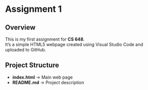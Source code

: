 # Assignment 1  

## Overview  
This is my first assignment for **CS 648**.  
It’s a simple HTML5 webpage created using Visual Studio Code and uploaded to GitHub.  

## Project Structure  
- **index.html** → Main web page  
- **README.md** → Project description 
